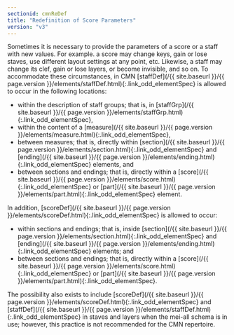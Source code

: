 ```yaml
---
sectionid: cmnReDef
title: "Redefinition of Score Parameters"
version: "v3"
---
```





Sometimes it is necessary to provide the parameters of a score or a staff with new
values.
For example. a score may change keys, gain or lose staves, use different layout settings
at
any point, etc. Likewise, a staff may change its clef, gain or lose layers, or become
invisible, and so on. To accommodate these circumstances, in CMN [staffDef](/{{ site.baseurl }}/{{ page.version }}/elements/staffDef.html){:.link_odd_elementSpec} is allowed to occur in the following locations:


- within the description of staff groups; that is, in [staffGrp](/{{ site.baseurl }}/{{ page.version }}/elements/staffGrp.html){:.link_odd_elementSpec},
- within the content of a [measure](/{{ site.baseurl }}/{{ page.version }}/elements/measure.html){:.link_odd_elementSpec},
- between measures; that is, directly within [section](/{{ site.baseurl }}/{{ page.version }}/elements/section.html){:.link_odd_elementSpec} and [ending](/{{ site.baseurl }}/{{ page.version }}/elements/ending.html){:.link_odd_elementSpec} elements, and
- between sections and endings; that is, directly within a [score](/{{ site.baseurl }}/{{ page.version }}/elements/score.html){:.link_odd_elementSpec}
or [part](/{{ site.baseurl }}/{{ page.version }}/elements/part.html){:.link_odd_elementSpec} element.


In addition, [scoreDef](/{{ site.baseurl }}/{{ page.version }}/elements/scoreDef.html){:.link_odd_elementSpec} is allowed to occur:


- within sections and endings; that is, inside [section](/{{ site.baseurl }}/{{ page.version }}/elements/section.html){:.link_odd_elementSpec} and [ending](/{{ site.baseurl }}/{{ page.version }}/elements/ending.html){:.link_odd_elementSpec} elements; and 
- between sections and endings; that is, directly within a [score](/{{ site.baseurl }}/{{ page.version }}/elements/score.html){:.link_odd_elementSpec}
or [part](/{{ site.baseurl }}/{{ page.version }}/elements/part.html){:.link_odd_elementSpec}.


The possibility also exists to include [scoreDef](/{{ site.baseurl }}/{{ page.version }}/elements/scoreDef.html){:.link_odd_elementSpec} and [staffDef](/{{ site.baseurl }}/{{ page.version }}/elements/staffDef.html){:.link_odd_elementSpec} in staves and layers when the mei-all schema is in use; however, this
practice is not recommended for the CMN repertoire.


